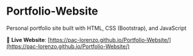 # Portfolio-Website
Personal portfolio site built with HTML, CSS (Bootstrap), and JavaScript

🔗 **Live Website**: [https://pac-lorenzo.github.io/Portfolio-Website/](https://pac-lorenzo.github.io/Portfolio-Website/)

